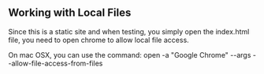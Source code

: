 ## Working with Local Files

Since this is a static site and when testing, you simply open the index.html file, you need to open chrome to allow local file access. 

On mac OSX, you can use the command: 
	open -a "Google Chrome" --args --allow-file-access-from-files